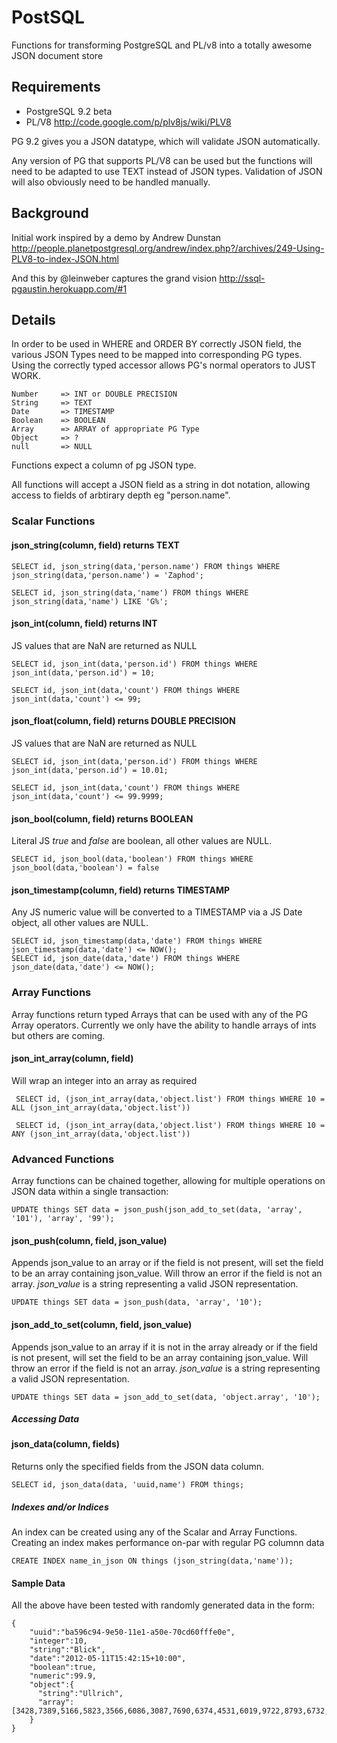 PostSQL
====================================

Functions for transforming PostgreSQL and PL/v8 into a totally awesome JSON document store


Requirements
------------------------------------

 * PostgreSQL 9.2 beta
 * PL/V8 http://code.google.com/p/plv8js/wiki/PLV8


PG 9.2 gives you a JSON datatype, which will validate JSON automatically.

Any version of PG that supports PL/V8 can be used but the functions will need to be adapted to use TEXT instead of JSON types. Validation of JSON will also obviously need to be handled manually.



Background
------------------------------------

Initial work inspired by a demo by Andrew Dunstan
http://people.planetpostgresql.org/andrew/index.php?/archives/249-Using-PLV8-to-index-JSON.html

And this by @leinweber captures the grand vision
http://ssql-pgaustin.herokuapp.com/#1


Details
-------------------------------------

In order to be used in WHERE and ORDER BY correctly JSON field, the various JSON Types need to be mapped into corresponding PG types. Using the correctly typed accessor allows PG's normal operators to JUST WORK.

    Number     => INT or DOUBLE PRECISION
    String     => TEXT
    Date       => TIMESTAMP
    Boolean    => BOOLEAN
    Array      => ARRAY of appropriate PG Type
    Object     => ?
    null       => NULL

Functions expect a column of pg JSON type.

All functions will accept a JSON field as a string in dot notation, allowing access to fields of arbtirary depth eg "person.name".



### Scalar Functions


#### json_string(column, field) returns TEXT

    SELECT id, json_string(data,'person.name') FROM things WHERE json_string(data,'person.name') = 'Zaphod';

    SELECT id, json_string(data,'name') FROM things WHERE json_string(data,'name') LIKE 'G%';

#### json_int(column, field) returns INT

JS values that are NaN are returned as NULL

    SELECT id, json_int(data,'person.id') FROM things WHERE json_int(data,'person.id') = 10;

    SELECT id, json_int(data,'count') FROM things WHERE json_int(data,'count') <= 99;

#### json_float(column, field) returns DOUBLE PRECISION

JS values that are NaN are returned as NULL

    SELECT id, json_int(data,'person.id') FROM things WHERE json_int(data,'person.id') = 10.01;

    SELECT id, json_int(data,'count') FROM things WHERE json_int(data,'count') <= 99.9999;


#### json_bool(column, field) returns BOOLEAN

Literal JS *true* and *false* are boolean, all other values are NULL.

    SELECT id, json_bool(data,'boolean') FROM things WHERE json_bool(data,'boolean') = false


#### json_timestamp(column, field) returns TIMESTAMP

Any JS numeric value will be converted to a TIMESTAMP via a JS Date object, all other values are NULL.

    SELECT id, json_timestamp(data,'date') FROM things WHERE json_timestamp(data,'date') <= NOW();
    SELECT id, json_date(data,'date') FROM things WHERE json_date(data,'date') <= NOW();


### Array Functions

Array functions return typed Arrays that can be used with any of the PG Array operators. Currently we only have the ability to handle arrays of ints but others are coming.

#### json_int_array(column, field)

Will wrap an integer into an array as required

     SELECT id, (json_int_array(data,'object.list') FROM things WHERE 10 = ALL (json_int_array(data,'object.list'))

     SELECT id, (json_int_array(data,'object.list') FROM things WHERE 10 = ANY (json_int_array(data,'object.list'))


### Advanced Functions

Array functions can be chained together, allowing for multiple operations on JSON data within a single transaction:

    UPDATE things SET data = json_push(json_add_to_set(data, 'array', '101'), 'array', '99');


#### json_push(column, field, json_value)

Appends json_value to an array or if the field is not present, will set the field to be an array containing json_value. Will throw an error if the field is not an array. *json_value* is a string representing a valid JSON representation.

    UPDATE things SET data = json_push(data, 'array', '10');


#### json_add_to_set(column, field, json_value)

Appends json_value to an array if it is not in the array already or if the field is not present, will set the field to be an array containing json_value. Will throw an error if the field is not an array. *json_value* is a string representing a valid JSON representation.

    UPDATE things SET data = json_add_to_set(data, 'object.array', '10');



##### Accessing Data

#### json_data(column, fields)

Returns only the specified fields from the JSON data column.

    SELECT id, json_data(data, 'uuid,name') FROM things;



##### Indexes and/or Indices

An index can be created using any of the Scalar and Array Functions.
Creating an index makes performance on-par with regular PG columnn data

    CREATE INDEX name_in_json ON things (json_string(data,'name'));


#### Sample Data

All the above have been tested with randomly generated data in the form:

    {
	    "uuid":"ba596c94-9e50-11e1-a50e-70cd60fffe0e",
	    "integer":10,
	    "string":"Blick",
	    "date":"2012-05-11T15:42:15+10:00",
	    "boolean":true,
	    "numeric":99.9,
	    "object":{
	      "string":"Ullrich",
	      "array":[3428,7389,5166,5823,3566,6086,3087,7690,6374,4531,6019,9722,8793,6732,5264,9618,5843,6714,5160,4065,2102,4972,2778,6110,4357,4385,1296,7981,607,3104,4992,8207,7517,1932,8097,2626,5196,425,8803,4778,7814,5337,9467,200,3542,4001,5930,4646,7304,4033,4838,7539,648,7016,6377,7957,7411,4023,7105,3676,9195,2337,8259,9166,9972,4740,7705,5368,5815,2592,5569,4842,6577,3805,1473,8585,9371,8732,9491,3819,7517,3437,6342,3397,8603,5324,676,7922,813,9850,8032,9324,733,5436,2971,9878,1648,6248,2109,1422]
	    }
    }





